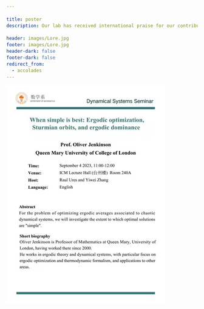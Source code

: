 ```yaml
---

title: poster
description: Our lab has received international praise for our contributions to science.

header: images/Lore.jpg
footer: images/Lore.jpg
header-dark: false
footer-dark: false
redirect_from:
  - accolades
---
```


![poster](20230904-1.jpg)
